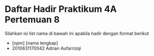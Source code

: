 # Daftar Hadir Praktikum 4A Pertemuan 8
Silahkan isi list nama di bawah ini apabila hadir dengan format berikut

- [npm] [nama lengkap]
- 2010631170042 Adrian Aufarrizqi
